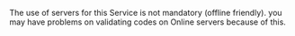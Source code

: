 The use of servers for this Service is not mandatory (offline friendly). you may have problems on validating codes on Online servers because of this.
